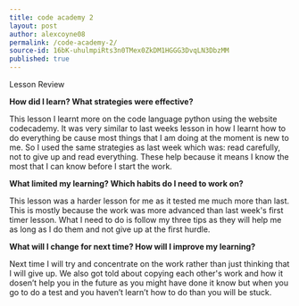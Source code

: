```yaml
---
title: code academy 2
layout: post
author: alexcoyne08
permalink: /code-academy-2/
source-id: 16bK-uhulmpiRts3n0TMex0ZkDM1HGGG3DvqLN3DbzMM
published: true
---
```

Lesson Review

**How did I learn? What strategies were effective?**

This lesson I learnt more on the code language python using the website codecademy. It was very similar to last weeks lesson in how I learnt how to do everything be cause most things that I am doing at the moment is new to me. So I used the same strategies as last week which was: read carefully, not to give up and read everything. These help because it means I know the most that I can know before I start the work.

**What limited my learning? Which habits do I need to work on?**

This lesson was a harder lesson for me as it tested me much more than last. This is mostly because the work was more advanced than last week's first timer lesson. What I need to do is follow my three tips as they will help me as long as I do them and not give up at the first hurdle.

**What will I change for next time? How will I improve my learning?**

Next time I will try and concentrate on the work rather than just thinking that I will give up. We also got told about copying each other's work and how it dosen’t help you in the future as you might have done it know but when you go to do a test and you haven’t learn’t how to do than you will be stuck.


